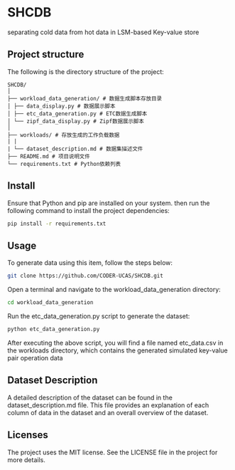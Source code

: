 # SHCDB
separating cold data from hot data in LSM-based Key-value store


## Project structure

The following is the directory structure of the project:
```
SHCDB/
│
├── workload_data_generation/ # 数据生成脚本存放目录
│ ├── data_display.py # 数据展示脚本
│ ├── etc_data_generation.py # ETC数据生成脚本
│ └── zipf_data_display.py # Zipf数据展示脚本
│
├── workloads/ # 存放生成的工作负载数据
| |
| └── dataset_description.md # 数据集描述文件 
├── README.md # 项目说明文件
└── requirements.txt # Python依赖列表
```

## Install
Ensure that Python and pip are installed on your system. then run the following command to install the project dependencies:
```bash
pip install -r requirements.txt
```


## Usage
To generate data using this item, follow the steps below:  

```bash
git clone https://github.com/CODER-UCAS/SHCDB.git
```
Open a terminal and navigate to the workload_data_generation directory:
```bash
cd workload_data_generation
```
Run the etc_data_generation.py script to generate the dataset:
```bash
python etc_data_generation.py
```  
After executing the above script, you will find a file named etc_data.csv in the workloads directory, which contains the generated simulated key-value pair operation data  

## Dataset Description
A detailed description of the dataset can be found in the dataset_description.md file. This file provides an explanation of each column of data in the dataset and an overall overview of the dataset.

## Licenses
The project uses the MIT license. See the LICENSE file in the project for more details.
